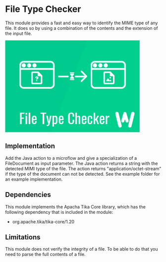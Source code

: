 # File Type Checker
This module provides a fast and easy way to identify the MIME type of any file. It does so by using a combination of the contents and the extension of the input file. 

![File Type Checker logo][1]

## Implementation
Add the Java action to a microflow and give a specialization of a FileDocument as input parameter. The Java action returns a string with the detected MIMI type of the file. The action returns "application/octet-stream" if the type of the document can not be detected. See the example folder for an example implementation.

## Dependencies
This module implements the Apacha Tika Core library, which has the following dependency that is included in the module: 
- org.apache.tika/tika-core/1.20

## Limitations
This module does not verify the integrity of a file. To be able to do that you need to parse the full contents of a file.

 [1]: docs/FileTypeChecker.png
